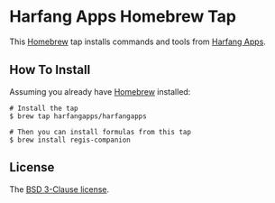 # Harfang Apps Homebrew Tap

This [Homebrew][brew] tap installs commands and tools from [Harfang Apps][harfang].

## How To Install

Assuming you already have [Homebrew][brew] installed:

```
# Install the tap
$ brew tap harfangapps/harfangapps

# Then you can install formulas from this tap
$ brew install regis-companion
```

## License

The [BSD 3-Clause license][bsd].

[brew]: https://brew.sh/
[harfang]: https://www.harfangapps.com
[bsd]: http://opensource.org/licenses/BSD-3-Clause

